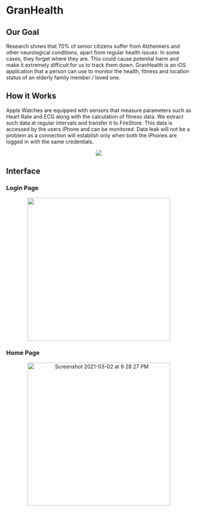 # GranHealth

## Our Goal

Research shows that 70% of senior citizens suffer from Alzheimers and other neurological conditions, apart from regular health issues. In some cases, they forget where they are. This could cause potential harm and make it extremely difficult for us to track them down. GranHealth is an iOS application that a person can use to monitor the health, fitness and location status of an elderly family member / loved one.  

## How it Works

Apple Watches are equipped with sensors that measure parameters such as Heart Rate and ECG along with the calculation of fitness data. We extract such data at regular intervals and transfer it to FireStore. This data is accessed by the users iPhone and can be monitored. Data leak will not be a problem as a connection will establish only when both the iPhones are logged in with the same credentials. 

<center>
<img src ="https://user-images.githubusercontent.com/59433969/109671108-caf1f780-7b99-11eb-95a7-ee745c441414.png" />
</center>

## Interface

### Login Page
<center>
<img width="388" src ="https://user-images.githubusercontent.com/59433969/109676594-dc89ce00-7b9e-11eb-9c6f-9e9c96124461.png" />
</center>

### Home Page
<center>
<img width="388" alt="Screenshot 2021-03-02 at 9 28 27 PM" src="https://user-images.githubusercontent.com/59433969/109677059-4a35fa00-7b9f-11eb-9a68-dfa2a53f4e71.png">
</center>
